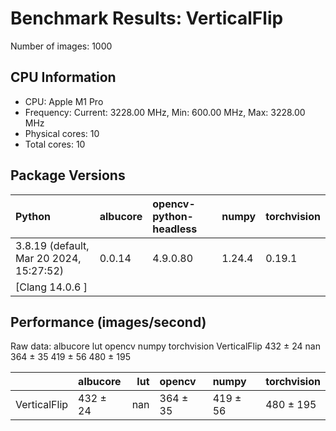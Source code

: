 # Benchmark Results: VerticalFlip

Number of images: 1000

## CPU Information

- CPU: Apple M1 Pro
- Frequency: Current: 3228.00 MHz, Min: 600.00 MHz, Max: 3228.00 MHz
- Physical cores: 10
- Total cores: 10

## Package Versions

| Python                                   | albucore   | opencv-python-headless   | numpy   | torchvision   |
|:-----------------------------------------|:-----------|:-------------------------|:--------|:--------------|
| 3.8.19 (default, Mar 20 2024, 15:27:52)  | 0.0.14     | 4.9.0.80                 | 1.24.4  | 0.19.1        |
| [Clang 14.0.6 ]                          |            |                          |         |               |

## Performance (images/second)

Raw data:
              albucore  lut    opencv     numpy torchvision
VerticalFlip  432 ± 24  nan  364 ± 35  419 ± 56   480 ± 195

|              | albucore   |   lut | opencv   | numpy    | torchvision   |
|:-------------|:-----------|------:|:---------|:---------|:--------------|
| VerticalFlip | 432 ± 24   |   nan | 364 ± 35 | 419 ± 56 | 480 ± 195     |
